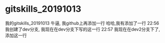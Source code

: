# gitskills_20191013
我的gitskills_20191013
牛逼, 我github上再添加一行
哈哈,我有添加了一行
22:56 我创建了dev分支, 我现在在dev分支下写的这一行 22:57 我现在在dev2分支下了, 添加这一行
